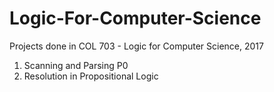 # Logic-For-Computer-Science

Projects done in COL 703 - Logic for Computer Science, 2017

1. Scanning and Parsing P0
2. Resolution in Propositional Logic